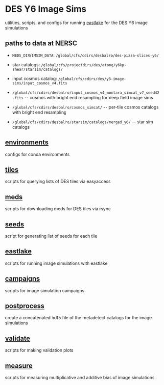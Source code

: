 # DES Y6 Image Sims

utilities, scripts, and configs for running [eastlake](https://github.com/des-science/eastlake) for the DES Y6 image simulations

## paths to data at NERSC

 - `MEDS_DIR`/`IMSIM_DATA`:  `/global/cfs/cdirs/desbalro/des-pizza-slices-y6/`
 - star catalogs: `/global/cfs/projectdirs/des/atong/y6kp-shear/starsim/catalogs/`
 - input cosmos catalog: `/global/cfs/cdirs/des/y3-image-sims/input_cosmos_v4.fits`

- `/global/cfs/cdirs/desbalro/input_cosmos_v4_montara_simcat_v7_seed42.fits` -- cosmos with bright end resampling for deep field image sims
- `/global/cfs/cdirs/desbalro/cosmos_simcat/` -- per-tile cosmos catalogs with bright end resampling
- `/global/cfs/cdirs/desbalro/starsim/catalogs/merged_y6/` -- star sim catalogs

## [environments](./environments/README.md)

configs for conda environments

## [tiles](./tiles/README.md)

scripts for querying lists of DES tiles via easyaccess

## [meds](./meds/README.md)

scripts for downloading meds for DES tiles via rsync

## [seeds](./seeds/README.md)

script for generating list of seeds for each tile

## [eastlake](./eastlake/README.md)

scripts for running image simulations with eastlake

## [campaigns](./campaigns/README.md)

scripts for image simulation campaigns

## [postprocess](./postprocess/README.md)

create a concatenated hdf5 file of the metadetect catalogs for the image simulations

## [validate](./validate/README.md)

scripts for making validation plots

## [measure](./measure/README.md)

scripts for measuring multiplicative and additive bias of image simulations
